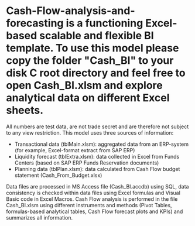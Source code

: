 # Cash-Flow-analysis-and-forecasting is a functioning Excel-based scalable and flexible BI template. To use this model please copy the folder "Cash_BI" to your disk C root directory and feel free to open Cash_BI.xlsm and explore analytical data on different Excel sheets.

All numbers are test data, are not trade secret and are therefore not subject to any view restriction. This model uses three sources of information:
- Transactional data (tblMain.xlsm):  aggregated data from an ERP-system (for example, Excel-format extract from SAP ERP)
- Liquidity forecast (tblExtra.xlsm): data collected in Excel from Funds Centers (based on SAP ERP Funds Reservation documents)
- Planning data (tblPlan.xlsm):       data calculated from Cash Flow budget statement (Cash_From_Budget.xlsx)

Data files are processed in MS Access file (Cash_BI.accdb) using SQL, data consistency is checked within data files using Excel formulas and Visual Basic code in Excel Macros.
Cash Flow analysis is performed in the file Cash_BI.xlsm using different instruments and methods (Pivot Tables, formulas-based analytical tables, Cash Flow forecast plots and KPIs) and summarizes all information.
